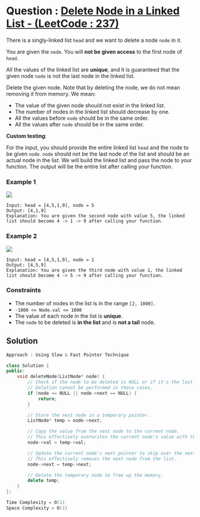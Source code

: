 # Question : [Delete Node in a Linked List - (LeetCode : 237)](https://leetcode.com/problems/delete-node-in-a-linked-list/description/)

There is a singly-linked list `head` and we want to delete a node `node` in it.

You are given the `node`. You will **not be given access** to the first node of `head`.

All the values of the linked list are **unique**, and it is guaranteed that the given node `node` is not the last node in the linked list.

Delete the given node. Note that by deleting the node, we do not mean removing it from memory. We mean:

-   The value of the given node should not exist in the linked list.
-   The number of nodes in the linked list should decrease by one.
-   All the values before `node` should be in the same order.
-   All the values after `node` should be in the same order.

**Custom testing**:

For the input, you should provide the entire linked list `head` and the node to be given `node`. `node` should not be the last node of the list and should be an actual node in the list.
We will build the linked list and pass the node to your function.
The output will be the entire list after calling your function.

### Example 1

![](https://assets.leetcode.com/uploads/2020/09/01/node1.jpg)

```
Input: head = [4,5,1,9], node = 5
Output: [4,1,9]
Explanation: You are given the second node with value 5, the linked list should become 4 -> 1 -> 9 after calling your function.
```

### Example 2

![](https://assets.leetcode.com/uploads/2020/09/01/node2.jpg)

```
Input: head = [4,5,1,9], node = 1
Output: [4,5,9]
Explanation: You are given the third node with value 1, the linked list should become 4 -> 5 -> 9 after calling your function.
```

### Constraints

-   The number of nodes in the list is in the range `[2, 1000].`
-   `-1000 <= Node.val <= 1000`
-   The value of each node in the list is **unique**.
-   The `node` to be deleted is **in the list** and is **not a tail** node.

## Solution

```Cpp
Approach : Using Slow & Fast Pointer Technique

class Solution {
public:
    void deleteNode(ListNode* node) {
        // Check if the node to be deleted is NULL or if it's the last node.
        // Deletion cannot be performed in these cases.
        if (node == NULL || node->next == NULL) {
            return;
        }

        // Store the next node in a temporary pointer.
        ListNode* temp = node->next;

        // Copy the value from the next node to the current node.
        // This effectively overwrites the current node's value with the next node's value.
        node->val = temp->val;

        // Update the current node's next pointer to skip over the next node.
        // This effectively removes the next node from the list.
        node->next = temp->next;

        // Delete the temporary node to free up the memory.
        delete temp;
    }
};

Time Complexity = O(1)
Space Complexity = O(1)
```
